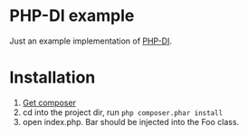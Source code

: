 # PHP-DI example

Just an example implementation of [PHP-DI](http://php-di.org/).

# Installation

1. [Get composer](http://getcomposer.org/)
2. cd into the project dir, run ```php composer.phar install```
3. open index.php. Bar should be injected into the Foo class.
